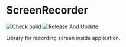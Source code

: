 # ScreenRecorder

[![Check build](https://github.com/Japskiddin/ScreenRecorder/actions/workflows/check_build.yml/badge.svg)](https://github.com/Japskiddin/ScreenRecorder/actions/workflows/check_build.yml)
[![Release And Update](https://github.com/Japskiddin/ScreenRecorder/actions/workflows/release.yml/badge.svg)](https://github.com/Japskiddin/ScreenRecorder/actions/workflows/release.yml)

Library for recording screen inside application.
